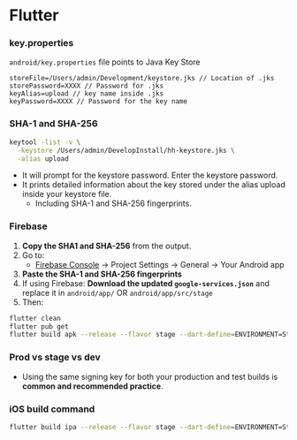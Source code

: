 # Flutter

### key.properties

`android/key.properties` file points to Java Key Store

```text
storeFile=/Users/admin/Development/keystore.jks // Location of .jks
storePassword=XXXX // Password for .jks
keyAlias=upload // key name inside .jks
keyPassword=XXXX // Password for the key name
```

### SHA-1 and SHA-256

```bash
keytool -list -v \
  -keystore /Users/admin/DevelopInstall/hh-keystore.jks \
  -alias upload
```

- It will prompt for the keystore password. Enter the keystore password.
- It prints detailed information about the key stored under the alias upload inside your keystore file.
  - Including SHA-1 and SHA-256 fingerprints.

### Firebase

1. **Copy the SHA1 and SHA-256** from the output.
2. Go to:
   * [Firebase Console](https://console.firebase.google.com/) → Project Settings → General → Your Android app
3. **Paste the SHA-1 and SHA-256 fingerprints**
4. If using Firebase: **Download the updated `google-services.json`** and replace it in `android/app/` OR `android/app/src/stage`
5. Then:

```bash
flutter clean
flutter pub get
flutter build apk --release --flavor stage --dart-define=ENVIRONMENT=Stage
```

### Prod vs stage vs dev

- Using the same signing key for both your production and test builds is **common and recommended practice**.

### iOS build command

```bash
flutter build ipa --release --flavor stage --dart-define=ENVIRONMENT=Stage
```

